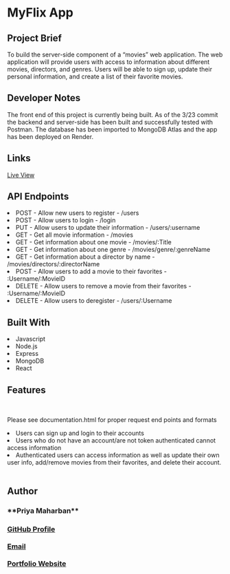 <h1>MyFlix App</h1>
 
## Project Brief
<p >To build the server-side component of a “movies” web application. The web application will provide users with access to information about different movies, directors, and genres. Users will be able to sign up, update their  personal information, and create a list of their favorite movies. </p>

## Developer Notes
<p>The front end of this project is currently being built. As of the 3/23 commit the backend and server-side has been built and successfully tested with Postman. The database has been imported to MongoDB Atlas and the app has been deployed on Render.</p>
 
## Links
 [Live View](https://myflixapp.onrender.com/ "Live View")
    <br>
## API Endpoints
 <li>POST - Allow new users to register - /users</li>
 <li>POST - Allow users to login - /login</li>
 <li>PUT - Allow users to update their information - /users/:username</li>
 <li>GET - Get all movie information - /movies</li>
 <li>GET - Get information about one movie - /movies/:Title</li>
 <li>GET - Get information about one genre - /movies/genre/:genreName</li>
 <li>GET - Get information about a director by name - /movies/directors/:directorName</li>
 <li>POST - Allow users to add a movie to their favorites - :Username/:MovieID</li>
 <li>DELETE - Allow users to remove a movie from their favorites - :Username/:MovieID</li>
 <li>DELETE - Allow users to deregister - /users/:Username</li>
 
## Built With
  
  <li>Javascript</li>
  <li>Node.js</li>
  <li>Express</li>
  <li>MongoDB</li>
  <li>React</li>
 
  ## Features
  <br>
  <p>Please see documentation.html for proper request end points and formats</p>
  <li>Users can sign up and login to their accounts</li>
  <li>Users who do not have an account/are not token authenticated cannot access information</li>
  <li>Authenticated users can access information as well as update their own user info, add/remove movies from their favorites, and delete their account.</li>
 <br>
 
## Author
<h3>**Priya Maharban**<h3>

[GitHub Profile](https://github.com/priya-km "Priya-Maharban")
  <br><br>
[Email](mailto:priyakmaharban@gmail.com?subject=Hi% "Hi!")
  <br><br>
[Portfolio Website](https://priya-km.github.io/portfolio "Welcome")
  <br><br>

  
 </div>

  
